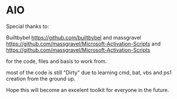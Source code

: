 # AIO

Special thanks to:

Builtbybel https://github.com/builtbybel
and
massgravel https://github.com/massgravel/Microsoft-Activation-Scripts
and https://github.com/massgravel/Microsoft-Activation-Scripts

for the code, files and basis to work from.

most of the code is still "Dirty" due to learning cmd, bat, vbs and ps1 creation from the ground up.

Hope this will become an excelent toolkit for everyone in the future.
